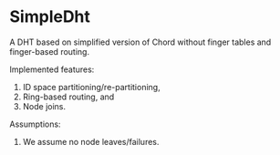 # SimpleDht
A DHT based on simplified version of Chord without finger tables and finger-based routing. 

Implemented features: 
1. ID space partitioning/re-partitioning, 
2. Ring-based routing, and 
3. Node joins.

Assumptions: 
1. We assume no node leaves/failures. 
